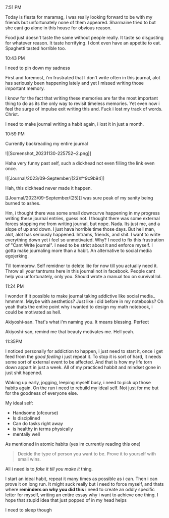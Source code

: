 7:51 PM

Today is fiesta for maramag, i was really looking forward to be with my friends but unfortunately none of them appeared. Sharmaine tried to but she cant go alone in this house for obvious reason.

Food just doesn't taste the same without people really. It taste so disgusting for whatever reason. It taste horrifying. I dont even have an appetite to eat. Spaghetti tasted horrible too. 

10:43 PM

I need to pin down my sadness

First and foremost, i'm frustrated that I don't write often in this journal, alot has seriously been happening lately and yet I missed writing those important memory. 

I know for the fact that writing these memories are far the most important thing to do as its the only way to revisit timeless memories. Yet even now i feel the surge of impulse exit writing this and. Fuck i lost my track of words. Christ. 

I need to make journal writing a habit again, i lost it in just a month. 

10:59 PM

Currently backreading my entire journal

![[Screenshot_20231130-225752~2.png]]

Haha very funny past self, such a dickhead not even filling the link even once.

![[Journal/2023/09-September/(23)#^9c9b94]]

Hah, this dickhead never made it happen. 

[[Journal/2023/09-September/(25)]] was sure peak of my sanity being burned to ashes.

Hm, i thought there was some small downcurve happening in my progress writing these journal entries, guess not. I thought there was some external forces stopping me from writing journal, but nope. Nada. Its just me, and a slope of up and down. I just hava horrible time those days. But hell man, alot, alot has seriously happened. Intrams, friends, and shit. I want to write everything down yet i feel so unmotivated. Why? I need to fix this frustration of "Cant Write journal". I need to be strict about it and enforce myself. I gotta make journaling more than a habit. An alternative to social media egojerking. 

Till tommorow. Self remidner to delete lite for now till you actually need it. Throw all your tantrums here in this journal not in facebook. People cant help you unfortunately, only you. Should wrote a manual too on survival lol.

11:24 PM

I wonder if it possible to make journal taking addictive like social media.. hmmmm. Maybe with aesthetics? Just like i did before in my notebooks? Oh yeah thats the entire point why i wanted to design my math notebook, i could be motivated as hell. 

Akiyoshi-san. That's what i'm naming you. It means blessing. Perfect

Akiyoshi-san, remind me that beauty motivates me. Hell yeah.

11:35PM

I noticed personally for addiction to happen, i just need to start it, once i get feed from the *good feeling* i just repeat it. To stop it is sort of hard, it needs some sort of external event to be affected. And that is how my life torn down appart in just a week. All of my practiced habbit and mindset gone in just shit hapened.

Waking up early, jogging, leeping myself busy, i need to pick up those habits again. On the run i need to rebuild my ideal self. Not just for me but for the goodness of everyone else. 

My ideal self:

* Handsome (ofcourse)
* Is disciplined
* Can do tasks right away
* is healthy in terms physically
* mentally well

As mentioned in atomic habits (yes im currently reading this one)

> Decide the type of person you want to be. 
   Prove it to yourself with small wins.

All i need is to *fake it till you make it* thing.

I start an ideal habit, repeat it many times as possible as i can. Then i can prove it on long run. It might suck really but i need to force myself, and thats where **reminders on why you did this** i need to create an oddly specific letter for myself, writing an entire essay why i want to achieve one thing. I hope that stupid idea that just popped of in my head helps

I need to sleep though 